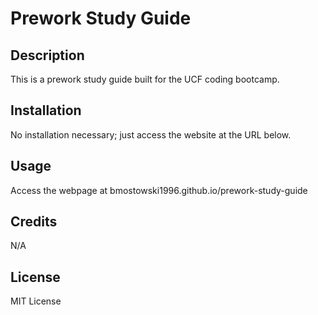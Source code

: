 # Prework Study Guide

## Description

This is a prework study guide built for the UCF coding bootcamp.

## Installation

No installation necessary; just access the website at the URL below.

## Usage

Access the webpage at bmostowski1996.github.io/prework-study-guide

## Credits

N/A

## License

MIT License
